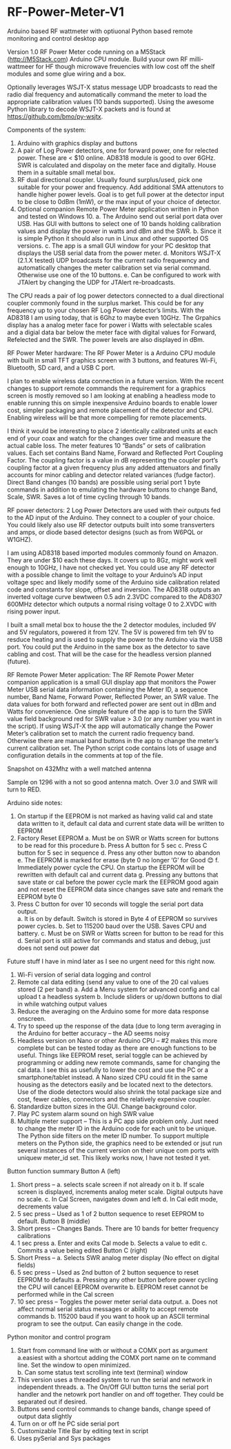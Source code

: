 # RF-Power-Meter-V1
Arduino based RF wattmeter with optiuonal Python based remote monitoring and control desktop app

Version 1.0 RF Power Meter code running on a M5Stack (http://M5Stack.com) Arduino CPU module. Build yuour own RF milli-wattmeer for HF though microwave freuencies with low cost off the shelf modules and some glue wiring and a box. 

Optionally leverages WSJT-X status message UDP broadcasts to read the radio dial frequency and automatically command the meter to load the appropriate calibration values (10 bands supported). Using the awesome Python library to decode WSJT-X packets and is found at  https://github.com/bmo/py-wsjtx.

Components of the system:
1. Arduino with graphics display and buttons
2. A pair of Log Power detectors, one for forward power, one for relected power.  These are < $10 online.  AD8318 module is good to over 6GHz.  SWR is calculated and dispolay on the meter face and digitally.  House them in a suitable small metal box.
3. RF dual directional coupler. Usually found surplus/used, pick one suitable for your power and frequency. Add additional SMA attenutors to handle higher power levels. Goal is to get full power at the detector input to be close to 0dBm (1mW), or the max input of your choice of detector.
4. Optional companion Remote Power Meter application written in Python and tested on Windows 10. 
  a. The Arduino send out serial port data over USB. Has GUI with buttons to select one of 10 bands holding calibration values and display the power in watts and dBm and the SWR. 
  b. Since it is simple Python it should also run in Linux and other supported OS versions. 
  c. The app is a small GUI window for your PC desktop that displays the USB serial data from the power meter. 
  d. Monitors WSJT-X (2.1.X tested) UDP broadcasts for the current radio frequewncy and automatically changes the meter calibration set via serial command.  Otherwise use one of the 10 buttons.
  e. Can be configured to work with JTAlert by changing the UDP for JTAlert re-broadcasts.
 
The CPU reads a pair of log power detectors connected to a dual directional coupler commonly found in the surplus market.  This could be for any frequency up to your chosen RF Log Power detector’s limits. With the AD8318 I am using today, that is 6Ghz to maybe even 10GHz. The Grpahics display has a analog meter face for power i Watts with selectable scales and a digial data bar below the meter face with digital values for Forward, Refelected and the SWR.  The power levels are also displayed in dBm.
 
RF Power Meter hardware:
The RF Power Meter is a Arduino CPU module with built in small TFT graphics screen with 3 buttons, and features Wi-Fi, Bluetooth, SD card, and a USB C port.  

I plan to enable wireless data connection in a future version.  With the recent changes to support remote commands the requirement for a graphics screen is mostly removed so I am looking at enabling a headless mode to enable running this on simple inexpensive Arduino boards to enable lower cost, simpler packaging and remote placement of the detector and CPU.  Enabling wireless will be that more compelling for remote placements.  

I think it would be interesting to place 2 identically calibrated units at each end of your coax and watch for the changes over time and measure the actual cable loss.  The meter features 10 “Bands” or sets of calibration values.  Each set contains Band Name, Forward and Reflected Port Coupling Factor.  The coupling factor is a value in dB representing the coupler port’s coupling factor at a given frequency plus any added attenuators and finally accounts for minor cabling and detector related variances (fudge factor).
Direct Band changes (10 bands) are possible using serial port 1 byte commands in addition to emulating the hardware buttons to change Band, Scale, SWR. Saves a lot of time cycling through 10 bands.
 
RF power detectors:
2 Log Power Detectors are used with their outputs fed to the AD input of the Arduino. They connect to a coupler of your choice. You could likely also use RF detector outputs built into some transverters and amps, or diode based detector designs (such as from W6PQL or W1GHZ).

I am using AD8318 based imported modules commonly found on Amazon.  They are under $10 each these days. It covers up to 8Gz, might work well enough to 10GHz, I have not checked yet.  You could use any RF detector with a possible change to limit the voltage to your Arduino’s AD input voltage spec and likely modify some of the Arduino side calibration related code and constants for slope, offset and inversion.  The AD8318 outputs an inverted voltage curve bewtween 0.5 adn 2.3VDC compared to the AD8307 600MHz detector which outputs a normal rising voltage 0 to 2.XVDC with rising power input. 

I built a small metal box to house the the 2 detector modules, included 9V and 5V regulators, powered it from 12V.  The 5V is powered frm teh 9V to resduce heating and is used to supply the power to the Arduino via the USB port.  You could put the Arduino in the same box as the detector to save cabling and cost.  That will be the case for the headless version planned (future).
 
 <insert pictures here>
 
RF Remote Power Meter application:
The RF Remote Power Meter companion application is a small GUI display app that monitors the Power Meter USB serial data information containing the Meter ID, a sequence number, Band Name, Forward Power, Reflected Power, an SWR value.  The data values for both forward and reflected power are sent out in dBm and Watts for convenience. One simple feature of the app is to turn the SWR value field background red for SWR value > 3.0 (or any number you want in the script).  If using WSJT-X the app will automatically change the Power Meter’s calibration set to match the current radio frequency band. Otherwise there are manual band buttons in the app to change the meter’s current calibration set. The Python script code contains lots of usage and configuration details in the comments at top of the file.
 
Snapshot on 432Mhz with a well matched antenna

 <insert pictures here>
 
Sample on 1296 with a not so good antenna match.  Over 3.0 and SWR will turn to RED.

 <insert pictures here> 
 

Arduino side notes:
1.	On startup if the EEPROM is not marked as having valid cal and state data written to it, default cal data and current state data will be written to EEPROM
2.	Factory Reset EEPROM
    a.	Must be on SWR or Watts screen for buttons to be read for this procedure
    b.	Press A button for 5 sec
    c.	Press C button for 5 sec in sequence
    d.	Press any other button now to abandon
    e.	The EEPROM is marked for erase (byte 0 no longer ‘G’ for Good 😊
    f.	Immediately power cycle the CPU.  On startup the EEPROM will be rewritten with default cal and current data
    g.	Pressing any buttons that save state or cal before the power cycle mark the EEPROM good again and not reset the EEPROM data since changes save sate and remark the EEPROM byte 0
3.	Press C button for over 10 seconds will toggle the serial port data output.  
    a.	It is on by default.  Switch is stored in Byte 4 of EEPROM so survives power cycles.
    b.	Set to 115200 baud over the USB.  Saves CPU and battery.
    c.	Must be on SWR or Watts screen for button to be read for this
    d.	Serial port is still active for commands and status and debug, just does not send out power dat


Future stuff I have in mind later as I see no urgent need for this right now.
1.	Wi-Fi version of serial data logging and control
2.	Remote cal data editing (send any value to one of the 20 cal values stored (2 per band)
  a.	Add a Menu system for advanced config and cal upload t a headless system
  b. Include sliders or up/down buttons to dial in while watching output values
3.	Reduce the averaging on the Arduino some for more data response onscreen.
4.	Try to speed up the response of the data (due to long term averaging in the Arduino  for better accuracy – the AD seems noisy
5.	Headless version on Nano or other Arduino CPU – #2 makes this more complete but can be tested today as there are enough functions to be useful.  Things like EEPROM reset, serial toggle can be achieved by programming or adding new remote commands, same for  changing the cal data.  I see this as usefully to lower the cost and use the PC or a smartphone/tablet instead. A Nano sized CPU could fit in the same housing as the detectors easily and be located next to the detectors.  Use of the diode detectors would also shrink the total package size and cost, fewer cables, connectors and the relatively expensive coupler. 
6.	Standardize button sizes in the GUI.  Change background color.
7.	Play PC system alarm sound on high SWR value
8. Multiple meter support – This is a PC app side problem only. Just need to change the meter ID in the Arduino code for each unit to be unique. The Python side filters on the meter ID number. To support multiple meters on the Python side, the graphics need to be extended or jsut run several instances of the current version on their unique com ports with uniquew meter_id set.  This likely works now, I have not tested it yet.


Button function summary
Button A (left)
1.	Short press – 
a.	selects scale screen if not already on it
b.	If scale screen is displayed, increments analog meter scale.  Digital outputs have no scale.
c.	In Cal Screen, navigates down and left
d.	In Cal edit mode, decrements value
2.	5 sec press – Used as 1 of 2 button sequence to reset EEPROM to default.
Button B (middle)
1.	Short press – Changes Bands.  There are 10 bands for better frequency calibrations  
2.	1 sec press
a.	Enter and exits Cal mode
b.	Selects a value to edit
c.	Commits a value being edited
Button C (right)
1.	Short Press – 
a.	Selects SWR analog meter display (No effect on digital fields)
2.	5 sec press – Used as 2nd button of 2 button sequence to reset EEPROM to defaults
a.	Pressing any other button before power cycling the CPU will cancel EEPROM overwrite
b.	EEPROM reset cannot be performed while in the Cal screen
3.	10 sec press – Toggles the power meter serial data output.
a.	Does not affect normal serial status messages or ability to accept remote commands
b.	115200 baud if you want to hook up an ASCII terminal program to see the output.  Can easily change in the code.

Python monitor and control program
1.	Start from command line with or without a COMX port as argument
    a.easiest with a shortcut adding the COMX port name on te command line.  Set the window to open minimized.  
    b. Can some status text scrolling inte text (terminal) window
4.  This version uses a threaded system to run the serial and network in independent threads. 
    a. The On/Off GUI button turns the serial port handler and the netowrk port handler on and off together.  They could be separated out if desired.
3.	Buttons send control commands to change bands, change speed of output data slightly
4.	Turn on or off he PC side serial port
5.	Customizable Title Bar by editing text in script
6.	Uses pySerial and Sys packages

